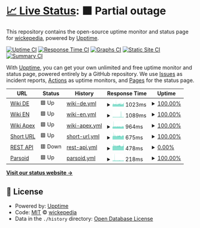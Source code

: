 # [📈 Live Status](https://status.wickepedia.org): <!--live status--> **🟧 Partial outage**

This repository contains the open-source uptime monitor and status page for [wickepedia](https://wickepedia.org), powered by [Upptime](https://github.com/upptime/upptime).

[![Uptime CI](https://github.com/wickepedia/upptime/workflows/Uptime%20CI/badge.svg)](https://github.com/wickepedia/upptime/actions?query=workflow%3A%22Uptime+CI%22)
[![Response Time CI](https://github.com/wickepedia/upptime/workflows/Response%20Time%20CI/badge.svg)](https://github.com/wickepedia/upptime/actions?query=workflow%3A%22Response+Time+CI%22)
[![Graphs CI](https://github.com/wickepedia/upptime/workflows/Graphs%20CI/badge.svg)](https://github.com/wickepedia/upptime/actions?query=workflow%3A%22Graphs+CI%22)
[![Static Site CI](https://github.com/wickepedia/upptime/workflows/Static%20Site%20CI/badge.svg)](https://github.com/wickepedia/upptime/actions?query=workflow%3A%22Static+Site+CI%22)
[![Summary CI](https://github.com/wickepedia/upptime/workflows/Summary%20CI/badge.svg)](https://github.com/wickepedia/upptime/actions?query=workflow%3A%22Summary+CI%22)

With [Upptime](https://upptime.js.org), you can get your own unlimited and free uptime monitor and status page, powered entirely by a GitHub repository. We use [Issues](https://github.com/wickepedia/upptime/issues) as incident reports, [Actions](https://github.com/wickepedia/upptime/actions) as uptime monitors, and [Pages](https://status.wickepedia.org) for the status page.

<!--start: status pages-->
<!-- This summary is generated by Upptime (https://github.com/upptime/upptime) -->
<!-- Do not edit this manually, your changes will be overwritten -->
<!-- prettier-ignore -->
| URL | Status | History | Response Time | Uptime |
| --- | ------ | ------- | ------------- | ------ |
| <img alt="" src="https://icons.duckduckgo.com/ip3/de.wickepedia.org.ico" height="13"> [Wiki DE](https://de.wickepedia.org) | 🟩 Up | [wiki-de.yml](https://github.com/wickepedia/status/commits/HEAD/history/wiki-de.yml) | <details><summary><img alt="Response time graph" src="./graphs/wiki-de/response-time-week.png" height="20"> 1023ms</summary><br><a href="https://status.wickepedia.org/history/wiki-de"><img alt="Response time 414" src="https://img.shields.io/endpoint?url=https%3A%2F%2Fraw.githubusercontent.com%2Fwickepedia%2Fstatus%2FHEAD%2Fapi%2Fwiki-de%2Fresponse-time.json"></a><br><a href="https://status.wickepedia.org/history/wiki-de"><img alt="24-hour response time 1051" src="https://img.shields.io/endpoint?url=https%3A%2F%2Fraw.githubusercontent.com%2Fwickepedia%2Fstatus%2FHEAD%2Fapi%2Fwiki-de%2Fresponse-time-day.json"></a><br><a href="https://status.wickepedia.org/history/wiki-de"><img alt="7-day response time 1023" src="https://img.shields.io/endpoint?url=https%3A%2F%2Fraw.githubusercontent.com%2Fwickepedia%2Fstatus%2FHEAD%2Fapi%2Fwiki-de%2Fresponse-time-week.json"></a><br><a href="https://status.wickepedia.org/history/wiki-de"><img alt="30-day response time 1050" src="https://img.shields.io/endpoint?url=https%3A%2F%2Fraw.githubusercontent.com%2Fwickepedia%2Fstatus%2FHEAD%2Fapi%2Fwiki-de%2Fresponse-time-month.json"></a><br><a href="https://status.wickepedia.org/history/wiki-de"><img alt="1-year response time 420" src="https://img.shields.io/endpoint?url=https%3A%2F%2Fraw.githubusercontent.com%2Fwickepedia%2Fstatus%2FHEAD%2Fapi%2Fwiki-de%2Fresponse-time-year.json"></a></details> | <details><summary><a href="https://status.wickepedia.org/history/wiki-de">100.00%</a></summary><a href="https://status.wickepedia.org/history/wiki-de"><img alt="All-time uptime 22.12%" src="https://img.shields.io/endpoint?url=https%3A%2F%2Fraw.githubusercontent.com%2Fwickepedia%2Fstatus%2FHEAD%2Fapi%2Fwiki-de%2Fuptime.json"></a><br><a href="https://status.wickepedia.org/history/wiki-de"><img alt="24-hour uptime 100.00%" src="https://img.shields.io/endpoint?url=https%3A%2F%2Fraw.githubusercontent.com%2Fwickepedia%2Fstatus%2FHEAD%2Fapi%2Fwiki-de%2Fuptime-day.json"></a><br><a href="https://status.wickepedia.org/history/wiki-de"><img alt="7-day uptime 100.00%" src="https://img.shields.io/endpoint?url=https%3A%2F%2Fraw.githubusercontent.com%2Fwickepedia%2Fstatus%2FHEAD%2Fapi%2Fwiki-de%2Fuptime-week.json"></a><br><a href="https://status.wickepedia.org/history/wiki-de"><img alt="30-day uptime 99.74%" src="https://img.shields.io/endpoint?url=https%3A%2F%2Fraw.githubusercontent.com%2Fwickepedia%2Fstatus%2FHEAD%2Fapi%2Fwiki-de%2Fuptime-month.json"></a><br><a href="https://status.wickepedia.org/history/wiki-de"><img alt="1-year uptime 29.77%" src="https://img.shields.io/endpoint?url=https%3A%2F%2Fraw.githubusercontent.com%2Fwickepedia%2Fstatus%2FHEAD%2Fapi%2Fwiki-de%2Fuptime-year.json"></a></details>
| <img alt="" src="https://icons.duckduckgo.com/ip3/en.wickepedia.org.ico" height="13"> [Wiki EN](https://en.wickepedia.org) | 🟩 Up | [wiki-en.yml](https://github.com/wickepedia/status/commits/HEAD/history/wiki-en.yml) | <details><summary><img alt="Response time graph" src="./graphs/wiki-en/response-time-week.png" height="20"> 1089ms</summary><br><a href="https://status.wickepedia.org/history/wiki-en"><img alt="Response time 396" src="https://img.shields.io/endpoint?url=https%3A%2F%2Fraw.githubusercontent.com%2Fwickepedia%2Fstatus%2FHEAD%2Fapi%2Fwiki-en%2Fresponse-time.json"></a><br><a href="https://status.wickepedia.org/history/wiki-en"><img alt="24-hour response time 989" src="https://img.shields.io/endpoint?url=https%3A%2F%2Fraw.githubusercontent.com%2Fwickepedia%2Fstatus%2FHEAD%2Fapi%2Fwiki-en%2Fresponse-time-day.json"></a><br><a href="https://status.wickepedia.org/history/wiki-en"><img alt="7-day response time 1089" src="https://img.shields.io/endpoint?url=https%3A%2F%2Fraw.githubusercontent.com%2Fwickepedia%2Fstatus%2FHEAD%2Fapi%2Fwiki-en%2Fresponse-time-week.json"></a><br><a href="https://status.wickepedia.org/history/wiki-en"><img alt="30-day response time 1047" src="https://img.shields.io/endpoint?url=https%3A%2F%2Fraw.githubusercontent.com%2Fwickepedia%2Fstatus%2FHEAD%2Fapi%2Fwiki-en%2Fresponse-time-month.json"></a><br><a href="https://status.wickepedia.org/history/wiki-en"><img alt="1-year response time 402" src="https://img.shields.io/endpoint?url=https%3A%2F%2Fraw.githubusercontent.com%2Fwickepedia%2Fstatus%2FHEAD%2Fapi%2Fwiki-en%2Fresponse-time-year.json"></a></details> | <details><summary><a href="https://status.wickepedia.org/history/wiki-en">100.00%</a></summary><a href="https://status.wickepedia.org/history/wiki-en"><img alt="All-time uptime 22.12%" src="https://img.shields.io/endpoint?url=https%3A%2F%2Fraw.githubusercontent.com%2Fwickepedia%2Fstatus%2FHEAD%2Fapi%2Fwiki-en%2Fuptime.json"></a><br><a href="https://status.wickepedia.org/history/wiki-en"><img alt="24-hour uptime 100.00%" src="https://img.shields.io/endpoint?url=https%3A%2F%2Fraw.githubusercontent.com%2Fwickepedia%2Fstatus%2FHEAD%2Fapi%2Fwiki-en%2Fuptime-day.json"></a><br><a href="https://status.wickepedia.org/history/wiki-en"><img alt="7-day uptime 100.00%" src="https://img.shields.io/endpoint?url=https%3A%2F%2Fraw.githubusercontent.com%2Fwickepedia%2Fstatus%2FHEAD%2Fapi%2Fwiki-en%2Fuptime-week.json"></a><br><a href="https://status.wickepedia.org/history/wiki-en"><img alt="30-day uptime 99.80%" src="https://img.shields.io/endpoint?url=https%3A%2F%2Fraw.githubusercontent.com%2Fwickepedia%2Fstatus%2FHEAD%2Fapi%2Fwiki-en%2Fuptime-month.json"></a><br><a href="https://status.wickepedia.org/history/wiki-en"><img alt="1-year uptime 29.78%" src="https://img.shields.io/endpoint?url=https%3A%2F%2Fraw.githubusercontent.com%2Fwickepedia%2Fstatus%2FHEAD%2Fapi%2Fwiki-en%2Fuptime-year.json"></a></details>
| <img alt="" src="https://icons.duckduckgo.com/ip3/wickepedia.org.ico" height="13"> [Wiki Apex](https://wickepedia.org) | 🟩 Up | [wiki-apex.yml](https://github.com/wickepedia/status/commits/HEAD/history/wiki-apex.yml) | <details><summary><img alt="Response time graph" src="./graphs/wiki-apex/response-time-week.png" height="20"> 964ms</summary><br><a href="https://status.wickepedia.org/history/wiki-apex"><img alt="Response time 384" src="https://img.shields.io/endpoint?url=https%3A%2F%2Fraw.githubusercontent.com%2Fwickepedia%2Fstatus%2FHEAD%2Fapi%2Fwiki-apex%2Fresponse-time.json"></a><br><a href="https://status.wickepedia.org/history/wiki-apex"><img alt="24-hour response time 1000" src="https://img.shields.io/endpoint?url=https%3A%2F%2Fraw.githubusercontent.com%2Fwickepedia%2Fstatus%2FHEAD%2Fapi%2Fwiki-apex%2Fresponse-time-day.json"></a><br><a href="https://status.wickepedia.org/history/wiki-apex"><img alt="7-day response time 964" src="https://img.shields.io/endpoint?url=https%3A%2F%2Fraw.githubusercontent.com%2Fwickepedia%2Fstatus%2FHEAD%2Fapi%2Fwiki-apex%2Fresponse-time-week.json"></a><br><a href="https://status.wickepedia.org/history/wiki-apex"><img alt="30-day response time 1016" src="https://img.shields.io/endpoint?url=https%3A%2F%2Fraw.githubusercontent.com%2Fwickepedia%2Fstatus%2FHEAD%2Fapi%2Fwiki-apex%2Fresponse-time-month.json"></a><br><a href="https://status.wickepedia.org/history/wiki-apex"><img alt="1-year response time 387" src="https://img.shields.io/endpoint?url=https%3A%2F%2Fraw.githubusercontent.com%2Fwickepedia%2Fstatus%2FHEAD%2Fapi%2Fwiki-apex%2Fresponse-time-year.json"></a></details> | <details><summary><a href="https://status.wickepedia.org/history/wiki-apex">100.00%</a></summary><a href="https://status.wickepedia.org/history/wiki-apex"><img alt="All-time uptime 22.12%" src="https://img.shields.io/endpoint?url=https%3A%2F%2Fraw.githubusercontent.com%2Fwickepedia%2Fstatus%2FHEAD%2Fapi%2Fwiki-apex%2Fuptime.json"></a><br><a href="https://status.wickepedia.org/history/wiki-apex"><img alt="24-hour uptime 100.00%" src="https://img.shields.io/endpoint?url=https%3A%2F%2Fraw.githubusercontent.com%2Fwickepedia%2Fstatus%2FHEAD%2Fapi%2Fwiki-apex%2Fuptime-day.json"></a><br><a href="https://status.wickepedia.org/history/wiki-apex"><img alt="7-day uptime 100.00%" src="https://img.shields.io/endpoint?url=https%3A%2F%2Fraw.githubusercontent.com%2Fwickepedia%2Fstatus%2FHEAD%2Fapi%2Fwiki-apex%2Fuptime-week.json"></a><br><a href="https://status.wickepedia.org/history/wiki-apex"><img alt="30-day uptime 99.80%" src="https://img.shields.io/endpoint?url=https%3A%2F%2Fraw.githubusercontent.com%2Fwickepedia%2Fstatus%2FHEAD%2Fapi%2Fwiki-apex%2Fuptime-month.json"></a><br><a href="https://status.wickepedia.org/history/wiki-apex"><img alt="1-year uptime 29.78%" src="https://img.shields.io/endpoint?url=https%3A%2F%2Fraw.githubusercontent.com%2Fwickepedia%2Fstatus%2FHEAD%2Fapi%2Fwiki-apex%2Fuptime-year.json"></a></details>
| <img alt="" src="https://icons.duckduckgo.com/ip3/wickepedia.org.ico" height="13"> [Short URL](https://wickepedia.org/r/3) | 🟩 Up | [short-url.yml](https://github.com/wickepedia/status/commits/HEAD/history/short-url.yml) | <details><summary><img alt="Response time graph" src="./graphs/short-url/response-time-week.png" height="20"> 675ms</summary><br><a href="https://status.wickepedia.org/history/short-url"><img alt="Response time 202" src="https://img.shields.io/endpoint?url=https%3A%2F%2Fraw.githubusercontent.com%2Fwickepedia%2Fstatus%2FHEAD%2Fapi%2Fshort-url%2Fresponse-time.json"></a><br><a href="https://status.wickepedia.org/history/short-url"><img alt="24-hour response time 704" src="https://img.shields.io/endpoint?url=https%3A%2F%2Fraw.githubusercontent.com%2Fwickepedia%2Fstatus%2FHEAD%2Fapi%2Fshort-url%2Fresponse-time-day.json"></a><br><a href="https://status.wickepedia.org/history/short-url"><img alt="7-day response time 675" src="https://img.shields.io/endpoint?url=https%3A%2F%2Fraw.githubusercontent.com%2Fwickepedia%2Fstatus%2FHEAD%2Fapi%2Fshort-url%2Fresponse-time-week.json"></a><br><a href="https://status.wickepedia.org/history/short-url"><img alt="30-day response time 713" src="https://img.shields.io/endpoint?url=https%3A%2F%2Fraw.githubusercontent.com%2Fwickepedia%2Fstatus%2FHEAD%2Fapi%2Fshort-url%2Fresponse-time-month.json"></a><br><a href="https://status.wickepedia.org/history/short-url"><img alt="1-year response time 204" src="https://img.shields.io/endpoint?url=https%3A%2F%2Fraw.githubusercontent.com%2Fwickepedia%2Fstatus%2FHEAD%2Fapi%2Fshort-url%2Fresponse-time-year.json"></a></details> | <details><summary><a href="https://status.wickepedia.org/history/short-url">100.00%</a></summary><a href="https://status.wickepedia.org/history/short-url"><img alt="All-time uptime 22.11%" src="https://img.shields.io/endpoint?url=https%3A%2F%2Fraw.githubusercontent.com%2Fwickepedia%2Fstatus%2FHEAD%2Fapi%2Fshort-url%2Fuptime.json"></a><br><a href="https://status.wickepedia.org/history/short-url"><img alt="24-hour uptime 100.00%" src="https://img.shields.io/endpoint?url=https%3A%2F%2Fraw.githubusercontent.com%2Fwickepedia%2Fstatus%2FHEAD%2Fapi%2Fshort-url%2Fuptime-day.json"></a><br><a href="https://status.wickepedia.org/history/short-url"><img alt="7-day uptime 100.00%" src="https://img.shields.io/endpoint?url=https%3A%2F%2Fraw.githubusercontent.com%2Fwickepedia%2Fstatus%2FHEAD%2Fapi%2Fshort-url%2Fuptime-week.json"></a><br><a href="https://status.wickepedia.org/history/short-url"><img alt="30-day uptime 99.77%" src="https://img.shields.io/endpoint?url=https%3A%2F%2Fraw.githubusercontent.com%2Fwickepedia%2Fstatus%2FHEAD%2Fapi%2Fshort-url%2Fuptime-month.json"></a><br><a href="https://status.wickepedia.org/history/short-url"><img alt="1-year uptime 29.78%" src="https://img.shields.io/endpoint?url=https%3A%2F%2Fraw.githubusercontent.com%2Fwickepedia%2Fstatus%2FHEAD%2Fapi%2Fshort-url%2Fuptime-year.json"></a></details>
| <img alt="" src="https://icons.duckduckgo.com/ip3/de.wickepedia.org.ico" height="13"> [REST API](https://de.wickepedia.org/rest.php/v1/page/Main_Page) | 🟥 Down | [rest-api.yml](https://github.com/wickepedia/status/commits/HEAD/history/rest-api.yml) | <details><summary><img alt="Response time graph" src="./graphs/rest-api/response-time-week.png" height="20"> 478ms</summary><br><a href="https://status.wickepedia.org/history/rest-api"><img alt="Response time 146" src="https://img.shields.io/endpoint?url=https%3A%2F%2Fraw.githubusercontent.com%2Fwickepedia%2Fstatus%2FHEAD%2Fapi%2Frest-api%2Fresponse-time.json"></a><br><a href="https://status.wickepedia.org/history/rest-api"><img alt="24-hour response time 491" src="https://img.shields.io/endpoint?url=https%3A%2F%2Fraw.githubusercontent.com%2Fwickepedia%2Fstatus%2FHEAD%2Fapi%2Frest-api%2Fresponse-time-day.json"></a><br><a href="https://status.wickepedia.org/history/rest-api"><img alt="7-day response time 478" src="https://img.shields.io/endpoint?url=https%3A%2F%2Fraw.githubusercontent.com%2Fwickepedia%2Fstatus%2FHEAD%2Fapi%2Frest-api%2Fresponse-time-week.json"></a><br><a href="https://status.wickepedia.org/history/rest-api"><img alt="30-day response time 500" src="https://img.shields.io/endpoint?url=https%3A%2F%2Fraw.githubusercontent.com%2Fwickepedia%2Fstatus%2FHEAD%2Fapi%2Frest-api%2Fresponse-time-month.json"></a><br><a href="https://status.wickepedia.org/history/rest-api"><img alt="1-year response time 147" src="https://img.shields.io/endpoint?url=https%3A%2F%2Fraw.githubusercontent.com%2Fwickepedia%2Fstatus%2FHEAD%2Fapi%2Frest-api%2Fresponse-time-year.json"></a></details> | <details><summary><a href="https://status.wickepedia.org/history/rest-api">0.00%</a></summary><a href="https://status.wickepedia.org/history/rest-api"><img alt="All-time uptime 13.09%" src="https://img.shields.io/endpoint?url=https%3A%2F%2Fraw.githubusercontent.com%2Fwickepedia%2Fstatus%2FHEAD%2Fapi%2Frest-api%2Fuptime.json"></a><br><a href="https://status.wickepedia.org/history/rest-api"><img alt="24-hour uptime 0.00%" src="https://img.shields.io/endpoint?url=https%3A%2F%2Fraw.githubusercontent.com%2Fwickepedia%2Fstatus%2FHEAD%2Fapi%2Frest-api%2Fuptime-day.json"></a><br><a href="https://status.wickepedia.org/history/rest-api"><img alt="7-day uptime 0.00%" src="https://img.shields.io/endpoint?url=https%3A%2F%2Fraw.githubusercontent.com%2Fwickepedia%2Fstatus%2FHEAD%2Fapi%2Frest-api%2Fuptime-week.json"></a><br><a href="https://status.wickepedia.org/history/rest-api"><img alt="30-day uptime 1.38%" src="https://img.shields.io/endpoint?url=https%3A%2F%2Fraw.githubusercontent.com%2Fwickepedia%2Fstatus%2FHEAD%2Fapi%2Frest-api%2Fuptime-month.json"></a><br><a href="https://status.wickepedia.org/history/rest-api"><img alt="1-year uptime 0.00%" src="https://img.shields.io/endpoint?url=https%3A%2F%2Fraw.githubusercontent.com%2Fwickepedia%2Fstatus%2FHEAD%2Fapi%2Frest-api%2Fuptime-year.json"></a></details>
| <img alt="" src="https://icons.duckduckgo.com/ip3/de.wickepedia.org.ico" height="13"> [Parsoid](https://de.wickepedia.org/api.php?action=visualeditor&format=json&paction=parse&page=Main_Page) | 🟩 Up | [parsoid.yml](https://github.com/wickepedia/status/commits/HEAD/history/parsoid.yml) | <details><summary><img alt="Response time graph" src="./graphs/parsoid/response-time-week.png" height="20"> 218ms</summary><br><a href="https://status.wickepedia.org/history/parsoid"><img alt="Response time 67" src="https://img.shields.io/endpoint?url=https%3A%2F%2Fraw.githubusercontent.com%2Fwickepedia%2Fstatus%2FHEAD%2Fapi%2Fparsoid%2Fresponse-time.json"></a><br><a href="https://status.wickepedia.org/history/parsoid"><img alt="24-hour response time 197" src="https://img.shields.io/endpoint?url=https%3A%2F%2Fraw.githubusercontent.com%2Fwickepedia%2Fstatus%2FHEAD%2Fapi%2Fparsoid%2Fresponse-time-day.json"></a><br><a href="https://status.wickepedia.org/history/parsoid"><img alt="7-day response time 218" src="https://img.shields.io/endpoint?url=https%3A%2F%2Fraw.githubusercontent.com%2Fwickepedia%2Fstatus%2FHEAD%2Fapi%2Fparsoid%2Fresponse-time-week.json"></a><br><a href="https://status.wickepedia.org/history/parsoid"><img alt="30-day response time 221" src="https://img.shields.io/endpoint?url=https%3A%2F%2Fraw.githubusercontent.com%2Fwickepedia%2Fstatus%2FHEAD%2Fapi%2Fparsoid%2Fresponse-time-month.json"></a><br><a href="https://status.wickepedia.org/history/parsoid"><img alt="1-year response time 68" src="https://img.shields.io/endpoint?url=https%3A%2F%2Fraw.githubusercontent.com%2Fwickepedia%2Fstatus%2FHEAD%2Fapi%2Fparsoid%2Fresponse-time-year.json"></a></details> | <details><summary><a href="https://status.wickepedia.org/history/parsoid">100.00%</a></summary><a href="https://status.wickepedia.org/history/parsoid"><img alt="All-time uptime 21.63%" src="https://img.shields.io/endpoint?url=https%3A%2F%2Fraw.githubusercontent.com%2Fwickepedia%2Fstatus%2FHEAD%2Fapi%2Fparsoid%2Fuptime.json"></a><br><a href="https://status.wickepedia.org/history/parsoid"><img alt="24-hour uptime 100.00%" src="https://img.shields.io/endpoint?url=https%3A%2F%2Fraw.githubusercontent.com%2Fwickepedia%2Fstatus%2FHEAD%2Fapi%2Fparsoid%2Fuptime-day.json"></a><br><a href="https://status.wickepedia.org/history/parsoid"><img alt="7-day uptime 100.00%" src="https://img.shields.io/endpoint?url=https%3A%2F%2Fraw.githubusercontent.com%2Fwickepedia%2Fstatus%2FHEAD%2Fapi%2Fparsoid%2Fuptime-week.json"></a><br><a href="https://status.wickepedia.org/history/parsoid"><img alt="30-day uptime 99.81%" src="https://img.shields.io/endpoint?url=https%3A%2F%2Fraw.githubusercontent.com%2Fwickepedia%2Fstatus%2FHEAD%2Fapi%2Fparsoid%2Fuptime-month.json"></a><br><a href="https://status.wickepedia.org/history/parsoid"><img alt="1-year uptime 29.78%" src="https://img.shields.io/endpoint?url=https%3A%2F%2Fraw.githubusercontent.com%2Fwickepedia%2Fstatus%2FHEAD%2Fapi%2Fparsoid%2Fuptime-year.json"></a></details>

<!--end: status pages-->

[**Visit our status website →**](https://status.wickepedia.org)

## 📄 License

- Powered by: [Upptime](https://github.com/upptime/upptime)
- Code: [MIT](./LICENSE) © [wickepedia](https://wickepedia.org)
- Data in the `./history` directory: [Open Database License](https://opendatacommons.org/licenses/odbl/1-0/)

